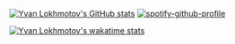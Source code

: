 <!---
yvanlok/yvanlok is a ✨ special ✨ repository because its `README.md` (this file) appears on your GitHub profile.
You can click the Preview link to take a look at your changes.
--->


[![Yvan Lokhmotov's GitHub stats](https://github-readme-stats.vercel.app/api?username=yvanlok&count_private=true&theme=transparent)](https://github.com/anuraghazra/github-readme-stats)
[![spotify-github-profile](https://spotify-github-profile.vercel.app/api/view?uid=rmob7dna3okotzylzd0a71kzq&cover_image=true&theme=novatorem&show_offline=false&background_color=121212&interchange=false&bar_color=53b14f&bar_color_cover=false)](https://github.com/kittinan/spotify-github-profile](https://spotify-github-profile.vercel.app/api/view.svg?uid=rmob7dna3okotzylzd0a71kzq&redirect=true][https://spotify-github-profile.vercel.app/api/view.svg?uid=rmob7dna3okotzylzd0a71kzq&cover_image=true&theme=novatorem&show_offline=true&background_color=121212&interchange=false&bar_color=53b14f&bar_color_cover=true)https://spotify-github-profile.vercel.app/api/view.svg?uid=rmob7dna3okotzylzd0a71kzq&redirect=true][https://spotify-github-profile.vercel.app/api/view.svg?uid=rmob7dna3okotzylzd0a71kzq&cover_image=true&theme=novatorem&show_offline=true&background_color=121212&interchange=false&bar_color=53b14f&bar_color_cover=true)

[![Yvan Lokhmotov's wakatime stats](https://github-readme-stats.vercel.app/api/wakatime?username=yvanlok&theme=transparent)](https://github.com/anuraghazra/github-readme-stats)



